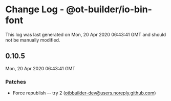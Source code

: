 # Change Log - @ot-builder/io-bin-font

This log was last generated on Mon, 20 Apr 2020 06:43:41 GMT and should not be manually modified.

<!-- Start content -->

## 0.10.5

Mon, 20 Apr 2020 06:43:41 GMT

### Patches

- Force republish -- try 2 (otbbuilder-dev@users.noreply.github.com)
